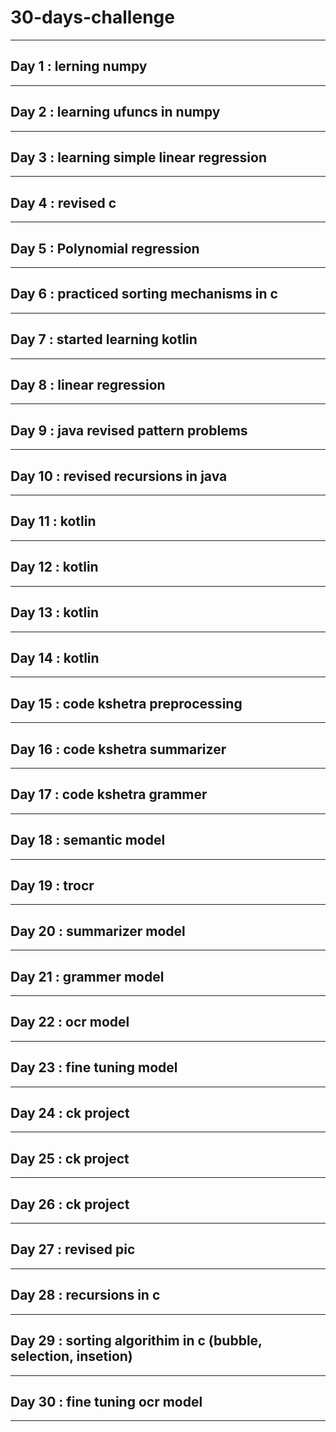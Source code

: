 # 30-days-challenge   
___                       
## Day 1 : lerning numpy        
___   
## Day 2 : learning ufuncs in numpy                        
___                      
## Day 3 : learning simple linear regression                           
___           
## Day 4 : revised c      
___       
## Day 5 : Polynomial regression                                       
___        
## Day 6 : practiced sorting mechanisms in c     
___ 
## Day 7 : started learning kotlin                
___           
## Day 8 : linear regression    
___                                   
## Day 9 : java revised pattern problems 
___ 
## Day 10 : revised recursions in java
___
## Day 11 : kotlin 
___
## Day 12 : kotlin 
___       
## Day 13 : kotlin
___
## Day 14 : kotlin
___
## Day 15 : code kshetra preprocessing  
___
## Day 16 : code kshetra summarizer
___
## Day 17 : code kshetra grammer
___
## Day 18 : semantic model 
___
## Day 19 : trocr
___
## Day 20 : summarizer model 
___
## Day 21 : grammer model 
___
## Day 22 : ocr model

___
## Day 23 : fine tuning model
___
## Day 24 : ck project
___
## Day 25 : ck project
___
## Day 26 : ck project 
___
## Day 27 :  revised pic 
___
## Day 28 : recursions in c 
___
## Day 29 : sorting algorithim in c (bubble, selection, insetion)
___
## Day 30 : fine tuning ocr model 
___
